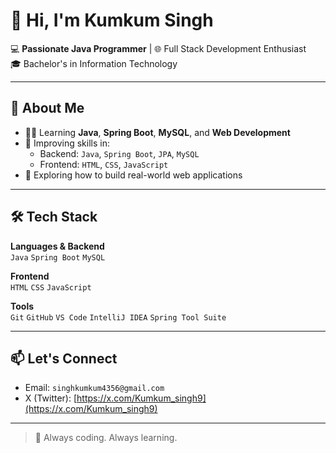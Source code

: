 # 👋 Hi, I'm Kumkum Singh

💻 **Passionate Java Programmer** | 🌐 Full Stack Development Enthusiast  
🎓 Bachelor's in Information Technology

---

## 🚀 About Me

- 👩‍💻 Learning **Java**, **Spring Boot**, **MySQL**, and **Web Development**
- 🌱 Improving skills in:
  - Backend: `Java`, `Spring Boot`, `JPA`, `MySQL`
  - Frontend: `HTML`, `CSS`, `JavaScript`
- 🔧 Exploring how to build real-world web applications

---

## 🛠 Tech Stack

**Languages & Backend**  
`Java` `Spring Boot` `MySQL`

**Frontend**  
`HTML` `CSS` `JavaScript` 

**Tools**  
`Git` `GitHub` `VS Code` `IntelliJ IDEA` `Spring Tool Suite`

---

## 📫 Let's Connect

-  Email: `singhkumkum4356@gmail.com`
-  X (Twitter): [https://x.com/Kumkum_singh9](https://x.com/Kumkum_singh9)

---

> 🚀 Always coding. Always learning.

